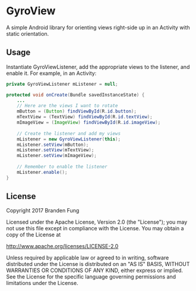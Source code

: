 # GyroView
A simple Android library for orienting views right-side up in an Activity with static orientation.

## Usage
Instantiate GyroViewListener, add the appropriate views to the listener, and enable it. For example, in an Activity:

```java
private GyroViewListener mListener = null;

protected void onCreate(Bundle savedInstanceState) {
    ...  
    // Here are the views I want to rotate
    mButton = (Button) findViewById(R.id.button);
    mTextView = (TextView) findViewById(R.id.textView);
    mImageView = (ImageView) findViewById(R.id.imageView);
    
    // Create the listener and add my views
    mListener = new GyroViewListener(this);
    mListener.setView(mButton);
    mListener.setView(mTextView);
    mListener.setView(mImageView);
    
    // Remember to enable the listener
    mListener.enable();
}
```

## License
Copyright 2017 Branden Fung

Licensed under the Apache License, Version 2.0 (the "License");
you may not use this file except in compliance with the License.
You may obtain a copy of the License at

   http://www.apache.org/licenses/LICENSE-2.0

Unless required by applicable law or agreed to in writing, software
distributed under the License is distributed on an "AS IS" BASIS,
WITHOUT WARRANTIES OR CONDITIONS OF ANY KIND, either express or implied.
See the License for the specific language governing permissions and
limitations under the License.
